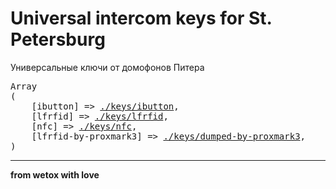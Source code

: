 # Universal intercom keys for St. Petersburg

Универсальные ключи от домофонов Питера

<pre>
Array
(
    [ibutton] => <a href="./keys/ibutton">./keys/ibutton</a>,
    [lfrfid] => <a href="./keys/lfrfid">./keys/lfrfid</a>,
    [nfc] => <a href="./keys/nfc">./keys/nfc</a>,
    [lfrfid-by-proxmark3] => <a href="./keys/dumped-by-proxmark3">./keys/dumped-by-proxmark3</a>,
)
</pre>

---

__from wetox with love__
